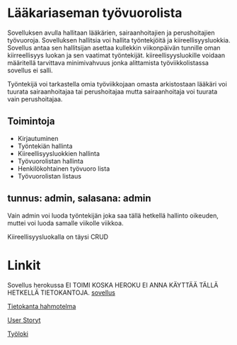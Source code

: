 # Lääkariaseman työvuorolista

Sovelluksen avulla hallitaan lääkärien, sairaanhoitajien ja perushoitajien työvuoroja.
Sovelluksen hallitsia voi hallita työntekjöitä ja kiireellisyysluokkia.
Sovellus antaa sen hallitsijan asettaa kullekkin viikonpäivän tunnille oman kiirreellisyys luokan ja sen vaatimat työntekijät.
kiireellisyysluokille voidaan määritellä tarvittava minimivahvuus jonka alittamista työviikkolistassa sovellus ei salli.

Työntekijä voi tarkastella omia työviikkojaan omasta arkistostaan
lääkäri voi tuurata sairaanhoitajaa tai perushoitajaa mutta sairaanhoitaja voi tuurata vain perushoitajaa. 

## Toimintoja

- Kirjautuminen
- Työntekiän hallinta
- Kiireellisyysluokkien hallinta
- Työvuorolistan hallinta
- Henkilökohtainen työvuoro lista
- Työvuorolistan listaus

## tunnus: admin, salasana: admin 
Vain admin voi luoda työntekijän joka saa tällä hetkellä hallinto oikeuden, muttei voi luoda samalle viikolle viikkoa.

Kiireellisyysluokalla on täysi CRUD

# Linkit

Sovellus herokussa EI TOIMI KOSKA HEROKU EI ANNA KÄYTTÄÄ TÄLLÄ HETKELLÄ TIETOKANTOJA.
[sovellus](https://medi-tyovuorolista-harjoitus.herokuapp.com/)

[Tietokanta hahmotelma](https://github.com/Radiant92/Laakariaseman-tyovuorolista/blob/master/dokumentaatio/tietokantaHahmotelma.md)

[User Storyt](https://github.com/Radiant92/Laakariaseman-tyovuorolista/blob/master/dokumentaatio/userStoryt.md)

[Työloki](https://github.com/Radiant92/Laakariaseman-tyovuorolista/blob/master/dokumentaatio/timelog.md)
